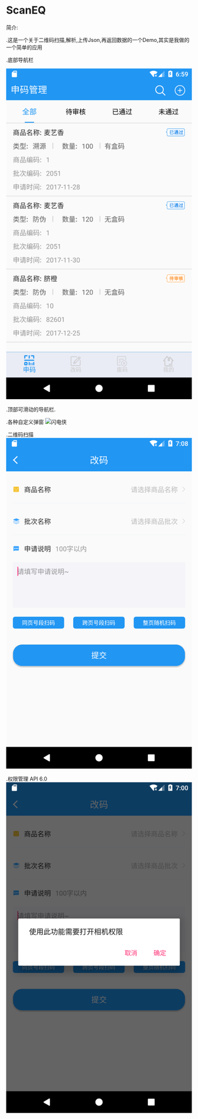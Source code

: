 # ScanEQ
简介:

.这是一个关于二维码扫描,解析,上传Json,再返回数据的一个Demo,其实是我做的一个简单的应用



.底部导航栏


![闪电侠](https://github.com/FlashQin/Imgs/blob/master/Screenshot_1515653998.png)

.顶部可滑动的导航栏.


.各种自定义弹窗
![闪电侠](https://github.com/FlashQin/Imgs/blob/master/Screenshot_1515653997.png)

.二维码扫描
![闪电侠](https://github.com/FlashQin/Imgs/blob/master/device-2018-01-11-150845.png)

.权限管理 API 6.0
![闪电侠](https://github.com/FlashQin/Imgs/blob/master/Screenshot_1515654050.png)
